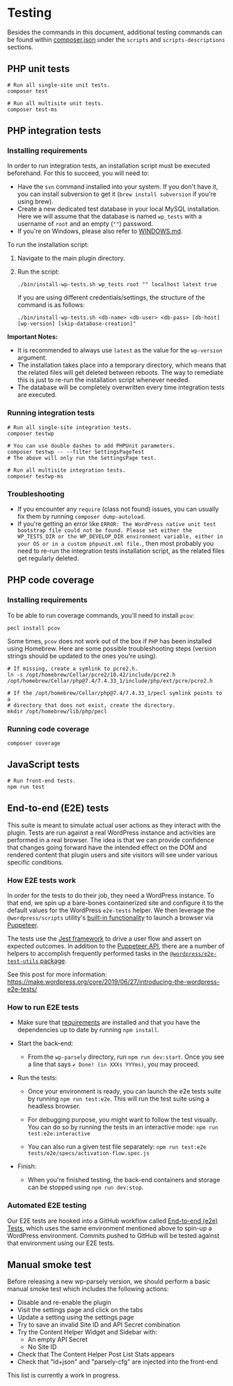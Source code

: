 # Testing

Besides the commands in this document, additional testing commands can be found within [composer.json](../composer.json) under the `scripts` and `scripts-descriptions` sections.

## PHP unit tests

```
# Run all single-site unit tests.
composer test

# Run all multisite unit tests.
composer test-ms
```

## PHP integration tests

### Installing requirements

In order to run integration tests, an installation script must be executed beforehand. For this to succeed, you will need to:

- Have the `svn` command installed into your system. If you don't have it, you can install subversion to get it (`brew install subversion` if you're using brew).
- Create a new dedicated test database in your local MySQL installation. Here we will assume that the database is named `wp_tests` with a username of `root` and an empty (`""`) password.
- If you're on Windows, please also refer to [WINDOWS.md](WINDOWS.md).

To run the installation script:

1. Navigate to the main plugin directory.
2. Run the script:

	```
	./bin/install-wp-tests.sh wp_tests root "" localhost latest true
	```

	If you are using different credentials/settings, the structure of the command is as follows:

	```
	./bin/install-wp-tests.sh <db-name> <db-user> <db-pass> [db-host] [wp-version] [skip-database-creation]"
	```

**Important Notes:**
- It is recommended to always use `latest` as the value for the `wp-version` argument.
- The installation takes place into a temporary directory, which means that the related files will get deleted between reboots. The way to remediate this is just to re-run the installation script whenever needed.
- The database will be completely overwritten every time integration tests are executed.

### Running integration tests

```
# Run all single-site integration tests.
composer testwp

# You can use double dashes to add PHPUnit parameters.
composer testwp -- --filter SettingsPageTest
# The above will only run the SettingsPage test.

# Run all multisite integration tests.
composer testwp-ms
```

### Troubleshooting
- If you encounter any `require` (class not found) issues, you can usually fix them by running `composer dump-autoload`.
- If you're getting an error like `ERROR: The WordPress native unit test bootstrap file could not be found. Please set either the WP_TESTS_DIR or the WP_DEVELOP_DIR environment variable, either in your OS or in a custom phpunit.xml file.`, then most probably you need to re-run the integration tests installation script, as the related files get regularly deleted.

## PHP code coverage

### Installing requirements

To be able to run coverage commands, you'll need to install `pcov`:

```
pecl install pcov
```

Some times, `pcov` does not work out of the box if `PHP` has been installed using Homebrew. Here are some possible troubleshooting steps (version strings should be updated to the ones you're using).

```
# If missing, create a symlink to pcre2.h.
ln -s /opt/homebrew/Cellar/pcre2/10.42/include/pcre2.h /opt/homebrew/Cellar/php@7.4/7.4.33_1/include/php/ext/pcre/pcre2.h

# If the /opt/homebrew/Cellar/php@7.4/7.4.33_1/pecl symlink points to a
# directory that does not exist, create the directory.
mkdir /opt/homebrew/lib/php/pecl
```

### Running code coverage

```
composer coverage
```

## JavaScript tests

```
# Run front-end tests.
npm run test
```

## End-to-end (E2E) tests

This suite is meant to simulate actual user actions as they interact with the plugin. Tests are run against a real WordPress instance and activities are performed in a real browser. The idea is that we can provide confidence that changes going forward have the intended effect on the DOM and rendered content that plugin users and site visitors will see under various specific conditions.

### How E2E tests work

In order for the tests to do their job, they need a WordPress instance. To that end, we spin up a bare-bones containerized site and configure it to the default values for the WordPress `e2e-tests` helper. We then leverage the `@wordpress/scripts` utility's [built-in functionality](https://developer.wordpress.org/block-editor/reference-guides/packages/packages-scripts/#test-e2e) to launch a browser via [Puppeteer](https://pptr.dev/).

The tests use the [Jest framework](https://jestjs.io/) to drive a user flow and assert on expected outcomes. In addition to the [Puppeteer API](https://github.com/puppeteer/puppeteer/blob/main/docs/api.md), there are a number of helpers to accomplish frequently performed tasks in the [`@wordpress/e2e-test-utils` package](https://developer.wordpress.org/block-editor/reference-guides/packages/packages-e2e-test-utils/).

See this post for more information: https://make.wordpress.org/core/2019/06/27/introducing-the-wordpress-e2e-tests/

### How to run E2E tests

- Make sure that [requirements](CONTRIBUTING.md#minimum-requirements) are installed and that you have the dependencies up to date by running `npm install`.

- Start the back-end:

  - From the `wp-parsely` directory, run `npm run dev:start`. Once you see a line that says `✔ Done! (in XXXs YYYms)`, you may proceed.

- Run the tests:

  - Once your environment is ready, you can launch the e2e tests suite by running `npm run test:e2e`. This will run the test suite using a headless browser.

  - For debugging purpose, you might want to follow the test visually. You can do so by running the tests in an interactive mode: `npm run test:e2e:interactive`

  - You can also run a given test file separately: `npm run test:e2e tests/e2e/specs/activation-flow.spec.js`

- Finish:

  - When you're finished testing, the back-end containers and storage can be stopped using `npm run dev:stop`.

### Automated E2E testing

Our E2E tests are hooked into a GitHub workflow called [End-to-end (e2e) Tests](../.github/workflows/e2e-tests.yml), which uses the same environment mentioned above to spin-up a WordPress environment. Commits pushed to GitHub will be tested against that environment using our E2E tests.

## Manual smoke test

Before releasing a new wp-parsely version, we should perform a basic manual smoke test which includes the following actions:

- Disable and re-enable the plugin
- Visit the settings page and click on the tabs
- Update a setting using the settings page
- Try to save an invalid Site ID and API Secret combination
- Try the Content Helper Widget and Sidebar with:
  - An empty API Secret
  - No Site ID
- Check that The Content Helper Post List Stats appears
- Check that "ld+json" and "parsely-cfg" are injected into the front-end

This list is currently a work in progress.
